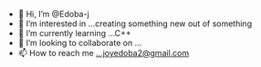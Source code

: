 - 👋 Hi, I’m @Edoba-j
- 👀 I’m interested in ...creating something new out of something
- 🌱 I’m currently learning ...C++
- 💞️ I’m looking to collaborate on ...
- 📫 How to reach me ...joyedoba2@gmail.com

<!---
Edoba-j/Edoba-j is a ✨ special ✨ repository because its `README.md` (this file) appears on your GitHub profile.
You can click the Preview link to take a look at your changes.
--->
